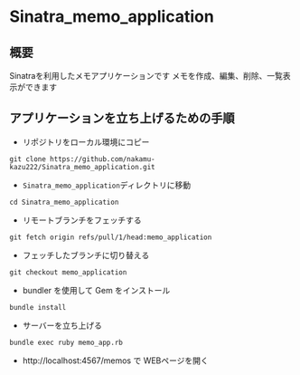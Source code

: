 # Sinatra_memo_application
## 概要
Sinatraを利用したメモアプリケーションです
メモを作成、編集、削除、一覧表示ができます

## アプリケーションを立ち上げるための手順
- リポジトリをローカル環境にコピー
```
git clone https://github.com/nakamu-kazu222/Sinatra_memo_application.git
```

- `Sinatra_memo_application`ディレクトリに移動
```
cd Sinatra_memo_application
```

- リモートブランチをフェッチする
```
git fetch origin refs/pull/1/head:memo_application
```

- フェッチしたブランチに切り替える
```
git checkout memo_application
```

- bundler を使用して Gem をインストール
```
bundle install
```

- サーバーを立ち上げる
```
bundle exec ruby memo_app.rb
```

- http://localhost:4567/memos で WEBページを開く
